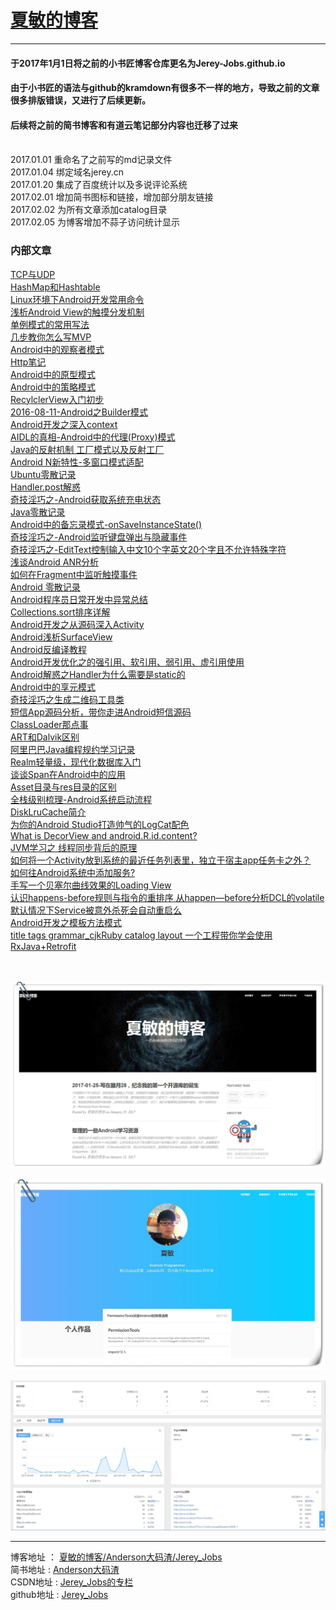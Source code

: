 # [夏敏的博客](http://jerey.cn/)
----------

#### 于2017年1月1日将之前的小书匠博客仓库更名为Jerey-Jobs.github.io
#### 由于小书匠的语法与github的kramdown有很多不一样的地方，导致之前的文章很多排版错误，又进行了后续更新。
#### 后续将之前的简书博客和有道云笔记部分内容也迁移了过来

<br>2017.01.01 重命名了之前写的md记录文件
<br>2017.01.04 绑定域名jerey.cn
<br>2017.01.20 集成了百度统计以及多说评论系统
<br>2017.02.01 增加简书图标和链接，增加部分朋友链接
<br>2017.02.02 为所有文章添加catalog目录
<br>2017.02.05 为博客增加不蒜子访问统计显示

### 内部文章
[TCP与UDP](https://github.com/Jerey-Jobs/Jerey-Jobs.github.io/blob/master/_posts/2014-12-01-%E5%A4%A7%E5%AD%A6%E9%82%A3%E7%82%B9%E4%BA%8B-TCP%E4%B8%8EUDP%E5%AD%A6%E7%94%9F%E6%97%B6%E4%BB%A3%E8%AE%B0%E5%BD%95.md)<br>
[HashMap和Hashtable](https://github.com/Jerey-Jobs/Jerey-Jobs.github.io/blob/master/_posts/2015-09-04-%E5%A4%A7%E5%AD%A6%E6%97%B6%E9%82%A3%E7%82%B9%E4%BA%8B-HashMap%E4%B8%8EHashtable.md)<br>
[Linux环境下Android开发常用命令](https://github.com/Jerey-Jobs/Jerey-Jobs.github.io/blob/master/_posts/2016-07-05-Linux%E4%B8%8B%E5%B8%B8%E7%94%A8%E5%91%BD%E4%BB%A4.md)<br>
[浅析Android View的触摸分发机制](https://github.com/Jerey-Jobs/Jerey-Jobs.github.io/blob/master/_posts/2016-07-12-%E4%B8%A4%E5%B1%82view%E5%8F%A0%E5%8A%A0%E5%B8%A6%E6%9D%A5%E7%9A%84%E5%93%8D%E5%BA%94%E9%97%AE%E9%A2%98.md)<br>
[单例模式的常用写法](https://github.com/Jerey-Jobs/Jerey-Jobs.github.io/blob/master/_posts/2016-07-13-%E5%8D%95%E4%BE%8B%E6%A8%A1%E5%BC%8F%E7%9A%84%E5%B8%B8%E7%94%A8%E5%86%99%E6%B3%95.md)<br>
[几步教你怎么写MVP](https://github.com/Jerey-Jobs/Jerey-Jobs.github.io/blob/master/_posts/2016-07-19-%E5%87%A0%E6%AD%A5%E6%95%99%E4%BD%A0%E6%80%8E%E4%B9%88%E5%86%99MVP.md)<br>
[Android中的观察者模式](https://github.com/Jerey-Jobs/Jerey-Jobs.github.io/blob/master/_posts/2016-07-23-Android%E4%B8%AD%E7%9A%84%E8%A7%82%E5%AF%9F%E8%80%85%E6%A8%A1%E5%BC%8F.md)<br>
[Http笔记](https://github.com/Jerey-Jobs/Jerey-Jobs.github.io/blob/master/_posts/2016-07-23-Http%E7%AC%94%E8%AE%B0.md)<br>
[Android中的原型模式](https://github.com/Jerey-Jobs/Jerey-Jobs.github.io/blob/master/_posts/2016-07-26-Android%E4%B8%AD%E7%9A%84%E5%8E%9F%E5%9E%8B%E6%A8%A1%E5%BC%8F.md)<br>
[Android中的策略模式](https://github.com/Jerey-Jobs/Jerey-Jobs.github.io/blob/master/_posts/2016-08-08-Android%E4%B8%AD%E7%9A%84%E7%AD%96%E7%95%A5%E6%A8%A1%E5%BC%8F.md)<br>
[RecylclerView入门初步](https://github.com/Jerey-Jobs/Jerey-Jobs.github.io/blob/master/_posts/2016-08-09-RecyclerView%E5%85%A5%E9%97%A8%E5%88%9D%E6%AD%A5.md)<br>
[2016-08-11-Android之Builder模式](https://github.com/Jerey-Jobs/Jerey-Jobs.github.io/blob/master/_posts/2016-08-11-Android%E4%B9%8BBuilder%E6%A8%A1%E5%BC%8F.md)<br>
[Android开发之深入context](https://github.com/Jerey-Jobs/Jerey-Jobs.github.io/blob/master/_posts/2016-08-16-android%E5%BC%80%E5%8F%91%E4%B9%8B%E6%B7%B1%E5%85%A5context.md)<br>
[AIDL的真相-Android中的代理(Proxy)模式](https://github.com/Jerey-Jobs/Jerey-Jobs.github.io/blob/master/_posts/2016-08-19-Android%E4%B8%AD%E7%9A%84%E4%BB%A3%E7%90%86%E6%A8%A1%E5%BC%8F.md)<br>
[Java的反射机制
工厂模式以及反射工厂](https://github.com/Jerey-Jobs/Jerey-Jobs.github.io/blob/master/_posts/2016-08-24-Java%E7%9A%84%E5%8F%8D%E5%B0%84%E6%9C%BA%E5%88%B6.md)<br>
[Android N新特性-多窗口模式适配](https://github.com/Jerey-Jobs/Jerey-Jobs.github.io/blob/master/_posts/2016-09-06-Android%20N%E6%96%B0%E7%89%B9%E6%80%A7-%E5%A4%9A%E7%AA%97%E5%8F%A3%E6%A8%A1%E5%BC%8F%E9%80%82%E9%85%8D.md)<br>
[Ubuntu零散记录](https://github.com/Jerey-Jobs/Jerey-Jobs.github.io/blob/master/_posts/2016-09-16-Ubuntu%E9%9B%B6%E6%95%A3%E8%AE%B0%E5%BD%95.md)<br>
[Handler.post解惑
](https://github.com/Jerey-Jobs/Jerey-Jobs.github.io/blob/master/_posts/2016-09-20-Handler.post%E8%A7%A3%E6%83%91.md)<br>
[奇技淫巧之-Android获取系统充电状态](https://github.com/Jerey-Jobs/Jerey-Jobs.github.io/blob/master/_posts/2016-09-25-%E5%A5%87%E6%8A%80%E6%B7%AB%E5%B7%A7%E4%B9%8B-Android%E8%8E%B7%E5%8F%96%E7%B3%BB%E7%BB%9F%E5%85%85%E7%94%B5%E7%8A%B6%E6%80%81.md)<br>
[Java零散记录](https://github.com/Jerey-Jobs/Jerey-Jobs.github.io/blob/master/_posts/2016-10-08-Java%E9%9B%B6%E6%95%A3%E8%AE%B0%E5%BD%95.md)<br>
[Android中的备忘录模式-onSaveInstanceState()](https://github.com/Jerey-Jobs/Jerey-Jobs.github.io/blob/master/_posts/2016-10-17-Android%E4%B8%AD%E7%9A%84%E5%A4%87%E5%BF%98%E5%BD%95%E6%A8%A1%E5%BC%8F.md)<br>
[奇技淫巧之-Android监听键盘弹出与隐藏事件](https://github.com/Jerey-Jobs/Jerey-Jobs.github.io/blob/master/_posts/2016-10-17-%E5%A5%87%E6%8A%80%E6%B7%AB%E5%B7%A7%E4%B9%8B-Android%E7%9B%91%E5%90%AC%E9%94%AE%E7%9B%98%E5%BC%B9%E5%87%BA%E4%B8%8E%E9%9A%90%E8%97%8F%E4%BA%8B%E4%BB%B6.md)<br>
[奇技淫巧之-EditText控制输入中文10个字英文20个字且不允许特殊字符](https://github.com/Jerey-Jobs/Jerey-Jobs.github.io/blob/master/_posts/2016-10-17-%E5%A5%87%E6%8A%80%E6%B7%AB%E5%B7%A7%E4%B9%8B-EditText%E6%8E%A7%E5%88%B6%E8%BE%93%E5%85%A5%E4%B8%AD%E6%96%8710%E4%B8%AA%E5%AD%97%E8%8B%B1%E6%96%8720%E4%B8%AA%E5%AD%97%E4%B8%94%E4%B8%8D%E5%85%81%E8%AE%B8%E7%89%B9%E6%AE%8A%E5%AD%97%E7%AC%A6.md)<br>
[浅谈Android ANR分析](https://github.com/Jerey-Jobs/Jerey-Jobs.github.io/blob/master/_posts/2016-10-20-%E6%B5%85%E8%B0%88Android%20ANR%E5%88%86%E6%9E%90.md)<br>
[如何在Fragment中监听触摸事件](https://github.com/Jerey-Jobs/Jerey-Jobs.github.io/blob/master/_posts/2016-11-02-%E5%A6%82%E4%BD%95%E5%9C%A8Fragment%E4%B8%AD%E7%9B%91%E5%90%AC%E8%A7%A6%E6%91%B8%E4%BA%8B%E4%BB%B6.md)<br>
[Android 零散记录](https://github.com/Jerey-Jobs/Jerey-Jobs.github.io/blob/master/_posts/2016-11-06-Android%20%E9%9B%B6%E6%95%A3%E8%AE%B0%E5%BD%95.md)<br>
[Android程序员日常开发中异常总结](https://github.com/Jerey-Jobs/Jerey-Jobs.github.io/blob/master/_posts/2016-11-06-Android%E5%BC%82%E5%B8%B8%E6%80%BB%E7%BB%93.md)<br>
[Collections.sort排序详解](https://github.com/Jerey-Jobs/Jerey-Jobs.github.io/blob/master/_posts/2016-11-14-Collections.sort%E6%8E%92%E5%BA%8F%E8%AF%A6%E8%A7%A3.md)<br>
[Android开发之从源码深入Activity](https://github.com/Jerey-Jobs/Jerey-Jobs.github.io/blob/master/_posts/2016-12-03-Android%E5%BC%80%E5%8F%91%E4%B9%8B%E7%B2%BE%E9%80%9AActivity.md)<br>
[Android浅析SurfaceView](https://github.com/Jerey-Jobs/Jerey-Jobs.github.io/blob/master/_posts/2016-12-03-Android%E6%B5%85%E6%9E%90SurfaceView.md)<br>
[Android反编译教程](https://github.com/Jerey-Jobs/Jerey-Jobs.github.io/blob/master/_posts/2016-12-19-Android%E5%8F%8D%E7%BC%96%E8%AF%91%E6%95%99%E7%A8%8B.md)<br>
[Android开发优化之的强引用、软引用、弱引用、虚引用使用
](https://github.com/Jerey-Jobs/Jerey-Jobs.github.io/blob/master/_posts/2016-12-25-Android%E5%BC%80%E5%8F%91%E4%B8%AD%E7%9A%84%E5%BC%BA%E5%BC%95%E7%94%A8%E3%80%81%E8%BD%AF%E5%BC%95%E7%94%A8%E3%80%81%E5%BC%B1%E5%BC%95%E7%94%A8%E3%80%81%E8%99%9A%E5%BC%95%E7%94%A8%E4%BD%BF%E7%94%A8.md)<br>
[Android解惑之Handler为什么需要是static的](https://github.com/Jerey-Jobs/Jerey-Jobs.github.io/blob/master/_posts/2016-12-26-Android%E8%A7%A3%E6%83%91%E4%B9%8BHandler%E4%B8%BA%E4%BB%80%E4%B9%88%E9%9C%80%E8%A6%81%E6%98%AFstatic%E7%9A%84.md)<br>
[Android中的享元模式](https://github.com/Jerey-Jobs/Jerey-Jobs.github.io/blob/master/_posts/2016-7-21-Android%E4%B8%AD%E7%9A%84%E4%BA%AB%E5%85%83%E6%A8%A1%E5%BC%8F.md)<br>
[奇技淫巧之生成二维码工具类](https://github.com/Jerey-Jobs/Jerey-Jobs.github.io/blob/master/_posts/2017-01-07-%E5%A5%87%E6%8A%80%E6%B7%AB%E5%B7%A7%E4%B9%8B%E7%94%9F%E6%88%90%E4%BA%8C%E7%BB%B4%E7%A0%81%E5%B7%A5%E5%85%B7%E7%B1%BB.md)<br>
[短信App源码分析，带你走进Android短信源码](https://github.com/Jerey-Jobs/Jerey-Jobs.github.io/blob/master/_posts/2017-02-02-%E7%9F%AD%E4%BF%A1App%E5%88%86%E6%9E%90%EF%BC%8C%E5%B8%A6%E4%BD%A0%E8%B5%B0%E8%BF%9BAndroid%E7%9F%AD%E4%BF%A1%E6%BA%90%E7%A0%81.md)<br>
[ClassLoader那点事](https://github.com/Jerey-Jobs/Jerey-Jobs.github.io/blob/master/_posts/2017-02-05-ClassLoader%E9%82%A3%E7%82%B9%E4%BA%8B%20%5B%E8%BD%AC%5D.md)<br>
[ART和Dalvik区别](https://github.com/Jerey-Jobs/Jerey-Jobs.github.io/blob/master/_posts/2017-02-08-%E7%AE%80%E5%8D%95%E8%AF%B4%E8%AF%B4ART%E5%92%8CDalvik%E5%8C%BA%E5%88%AB.md)<br>
[阿里巴巴Java编程规约学习记录](https://github.com/Jerey-Jobs/Jerey-Jobs.github.io/blob/master/_posts/2017-02-11-%E9%98%BF%E9%87%8C%E5%B7%B4%E5%B7%B4Java%E7%BC%96%E7%A8%8B%E8%A7%84%E7%BA%A6%E5%AD%A6%E4%B9%A0%E8%AE%B0%E5%BD%95.md)<br>
[Realm轻量级，现代化数据库入门](https://github.com/Jerey-Jobs/Jerey-Jobs.github.io/blob/master/_posts/2017-02-14-No%20SQL%2C%20Realm%E8%BD%BB%E9%87%8F%E7%BA%A7%EF%BC%8C%E7%8E%B0%E4%BB%A3%E5%8C%96%E6%95%B0%E6%8D%AE%E5%BA%93%E5%85%A5%E9%97%A8.md)<br>
[谈谈Span在Android中的应用](https://github.com/Jerey-Jobs/Jerey-Jobs.github.io/blob/master/_posts/2017-02-16-%E5%85%84%E5%8F%B0%E7%9A%84TextView%E6%80%8E%E4%B9%88%E5%8A%9F%E8%83%BD%E5%A6%82%E6%AD%A4%E5%BC%BA%E5%A4%A7%EF%BC%9F.md)<br>
[Asset目录与res目录的区别](https://github.com/Jerey-Jobs/Jerey-Jobs.github.io/blob/master/_posts/2017-02-23-Android%E5%B0%8F%E7%9F%A5%E8%AF%86-Asset%E7%9B%AE%E5%BD%95%E4%B8%8Eres%E7%9B%AE%E5%BD%95%E7%9A%84%E5%8C%BA%E5%88%AB.md)<br>
[全栈级别梳理-Android系统启动流程](https://github.com/Jerey-Jobs/Jerey-Jobs.github.io/blob/master/_posts/2017-02-25-%E5%85%A8%E6%A0%88%E7%BA%A7%E5%88%AB%E6%A2%B3%E7%90%86-Android%E7%B3%BB%E7%BB%9F%E5%90%AF%E5%8A%A8%E6%B5%81%E7%A8%8B.md)<br>
[DiskLruCache简介](https://github.com/Jerey-Jobs/Jerey-Jobs.github.io/blob/master/_posts/2017-03-04-DiskLruCache%E7%AE%80%E4%BB%8B.md)<br>
[为你的Android Studio打造帅气的LogCat配色](https://github.com/Jerey-Jobs/Jerey-Jobs.github.io/blob/master/_posts/2017-03-07-%E4%B8%BA%E4%BD%A0%E7%9A%84Android%20Studio%E6%89%93%E9%80%A0%E5%B8%85%E6%B0%94%E7%9A%84LogCat%E9%85%8D%E8%89%B2.md)<br>
[What is DecorView and android.R.id.content?](https://github.com/Jerey-Jobs/Jerey-Jobs.github.io/blob/master/_posts/2017-03-11-What%20is%20DecorView%20and%20android.R.id.content.md)<br>
[JVM学习之 线程同步背后的原理](https://github.com/Jerey-Jobs/Jerey-Jobs.github.io/blob/master/_posts/2017-03-17-JVM%E5%AD%A6%E4%B9%A0%E4%B9%8Bsynchronization.md)<br>
[如何将一个Activity放到系统的最近任务列表里，独立于宿主app任务卡之外？](https://github.com/Jerey-Jobs/Jerey-Jobs.github.io/blob/master/_posts/2017-03-19-%E5%A6%82%E4%BD%95%E5%B0%86%E4%B8%80%E4%B8%AAActivity%E6%94%BE%E5%88%B0%E7%B3%BB%E7%BB%9F%E7%9A%84%E6%9C%80%E8%BF%91%E4%BB%BB%E5%8A%A1%E5%88%97%E8%A1%A8%E9%87%8C.md)<br>
[如何往Android系统中添加服务?](https://github.com/Jerey-Jobs/Jerey-Jobs.github.io/blob/master/_posts/2017-03-24-Android%E6%B7%BB%E5%8A%A0%E7%B3%BB%E7%BB%9F%E6%9C%8D%E5%8A%A1%E9%82%A3%E7%82%B9%E4%BA%8B.md)<br>
[手写一个贝塞尔曲线效果的Loading View](https://github.com/Jerey-Jobs/Jerey-Jobs.github.io/blob/master/_posts/2017-03-25-%E6%89%8B%E5%86%99%E4%B8%80%E4%B8%AA%E8%B4%9D%E5%A1%9E%E5%B0%94%E6%9B%B2%E7%BA%BF%E6%95%88%E6%9E%9C%E7%9A%84Loading%20View.md)<br>
[认识happens-before规则与指令的重排序 从happen—before分析DCL的volatile](https://github.com/Jerey-Jobs/Jerey-Jobs.github.io/blob/master/_posts/2017-03-27-%E8%AE%A4%E8%AF%86happens-before%E8%A7%84%E5%88%99.md)<br>
[默认情况下Service被意外杀死会自动重启么](https://github.com/Jerey-Jobs/Jerey-Jobs.github.io/blob/master/_posts/2017-1-10-Service%E8%A2%AB%E6%84%8F%E5%A4%96%E6%9D%80%E6%AD%BB%E4%BC%9A%E8%87%AA%E5%8A%A8%E9%87%8D%E5%90%AF%E4%B9%88.md)<br>
[Android开发之模板方法模式](https://github.com/Jerey-Jobs/Jerey-Jobs.github.io/blob/master/_posts/2017-1-11-Android%E4%B8%AD%E7%9A%84%E6%A8%A1%E6%9D%BF%E6%96%B9%E6%B3%95%E6%A8%A1%E5%BC%8F.md)<br>
[title	tags	grammar_cjkRuby	catalog	layout
一个工程带你学会使用RxJava+Retrofit](https://github.com/Jerey-Jobs/Jerey-Jobs.github.io/blob/master/_posts/2017-1-14-%E4%B8%80%E4%B8%AA%E5%B7%A5%E7%A8%8B%E5%B8%A6%E4%BD%A0%E5%AD%A6%E4%BC%9A%E4%BD%BF%E7%94%A8RxJava%2BRetrofit.md)<br>
[]()<br>
[]()<br>


 ![博客主界面视图](/img/xiaminblog_view.jpg)

 ![作品界面](/img/xiamin_portfolio.jpg)

 ![百度统计](/img/xiamin_tongji.jpg)

 ----------

 博客地址   ： [夏敏的博客/Anderson大码渣/Jerey_Jobs][1] <br>
 简书地址   :  [Anderson大码渣][2] <br>
 CSDN地址   :  [Jerey_Jobs的专栏][3] <br>
 github地址 :  [Jerey_Jobs][4]



  [1]: http://jerey.cn/
  [2]: http://www.jianshu.com/users/016a5ba708a0/latest_articles
  [3]: http://blog.csdn.net/jerey_jobs
  [4]: https://github.com/Jerey-Jobs
